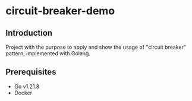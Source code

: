 # circuit-breaker-demo

## Introduction

Project with the purpose to apply and show the usage of "circuit breaker" pattern, implemented with Golang.

## Prerequisites

- Go v1.21.8
- Docker